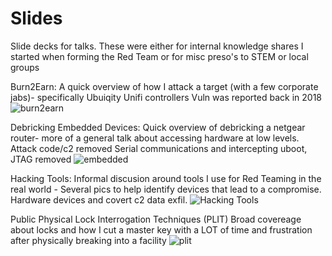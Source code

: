 # Slides
Slide decks for talks.
These were either for internal knowledge shares I started when forming the Red Team or for misc preso's to STEM or local groups


Burn2Earn:
A quick overview of how I attack a target (with a few corporate jabs)- specifically Ubuiqity Unifi controllers
Vuln was reported back in 2018
![burn2earn](https://user-images.githubusercontent.com/4156441/214193826-17f3802e-02da-48b2-8ec6-b7617974c041.jpg)

Debricking Embedded Devices:
Quick overview of debricking a netgear router- more of a general talk about accessing hardware at low levels. Attack code/c2 removed
Serial communications and intercepting uboot, JTAG removed
![embedded](https://user-images.githubusercontent.com/4156441/214194002-dcbe45ba-f587-4ea5-a56f-12f89e28e2b6.jpg)

Hacking Tools:
Informal discusion around tools I use for Red Teaming in the real world - Several pics to help identify devices that lead to a compromise. Hardware devices and covert c2 data exfil.
![Hacking Tools](https://user-images.githubusercontent.com/4156441/214193564-cf49ef30-4c7c-40cc-889c-850a9743cd88.jpg)

Public Physical Lock Interrogation Techniques (PLIT)
Broad covereage about locks and how I cut a master key with a LOT of time and frustration after physically breaking into a facility
![plit](https://user-images.githubusercontent.com/4156441/214193886-20bbe772-9122-4b6f-b21a-6e1e3c047818.jpg)





